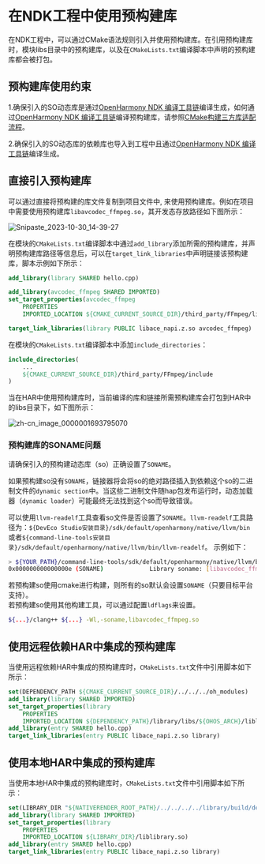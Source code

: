 # 在NDK工程中使用预构建库

在NDK工程中，可以通过CMake语法规则引入并使用预构建库。在引用预构建库时，模块libs目录中的预构建库，以及在`CMakeLists.txt`编译脚本中声明的预构建库都会被打包。

## 预构建库使用约束

1.确保引入的SO动态库是通过[OpenHarmony NDK 编译工具链](build-with-ndk-overview.md)编译生成，如何通过[OpenHarmony NDK 编译工具链](build-with-ndk-overview.md)编译预构建库，请参照[CMake构建三方库适配流程](https://developer.huawei.com/consumer/cn/doc/best-practices/bpta-cmake-adapts-to-harmonyos#section1826019653918)。

2.确保引入的SO动态库的依赖库也导入到工程中且通过[OpenHarmony NDK 编译工具链](build-with-ndk-overview.md)编译生成。

## 直接引入预构建库

可以通过直接将预构建的库文件复制到项目文件中, 来使用预构建库。例如在项目中需要使用预构建库`libavcodec_ffmpeg.so`，其开发态存放路径如下图所示：

![Snipaste_2023-10-30_14-39-27](figures/Snipaste_2023-10-30_14-39-27.png)

在模块的`CMakeLists.txt`编译脚本中通过`add_library`添加所需的预构建库，并声明预构建库路径等信息后，可以在`target_link_libraries`中声明链接该预构建库，脚本示例如下所示：

```cmake
add_library(library SHARED hello.cpp)

add_library(avcodec_ffmpeg SHARED IMPORTED)
set_target_properties(avcodec_ffmpeg
    PROPERTIES
    IMPORTED_LOCATION ${CMAKE_CURRENT_SOURCE_DIR}/third_party/FFmpeg/libs/${OHOS_ARCH}/libavcodec_ffmpeg.so)

target_link_libraries(library PUBLIC libace_napi.z.so avcodec_ffmpeg)
```

在模块的`CMakeLists.txt`编译脚本中添加`include_directories`：

```cmake
include_directories(
    ...
    ${CMAKE_CURRENT_SOURCE_DIR}/third_party/FFmpeg/include
)
```

当在HAR中使用预构建库时，当前编译的库和链接所需预构建库会打包到HAR中的libs目录下，如下图所示：

![zh-cn_image_0000001693795070](figures/zh-cn_image_0000001693795070.png)

### 预构建库的SONAME问题

请确保引入的预构建动态库（so）正确设置了`SONAME`。

如果预构建so没有`SONAME`，链接器将会将so的绝对路径插入到依赖这个so的二进制文件的`dynamic section`中。当这些二进制文件随hap包发布运行时，动态加载器（`dynamic loader`）可能最终无法找到这个so而导致错误。

可以使用`llvm-readelf`工具查看so文件是否设置了`SONAME`。`llvm-readelf`工具路径为：`${DevEco Studio安装目录}/sdk/default/openharmony/native/llvm/bin`或者`${command-line-tools安装目录}/sdk/default/openharmony/native/llvm/bin/llvm-readelf`。
示例如下：

```bash
> ${YOUR_PATH}/command-line-tools/sdk/default/openharmony/native/llvm/bin/llvm-readelf -d libavcodec_ffmpeg.so | grep SONAME  
0x000000000000000e (SONAME)             Library soname: [libavcodec_ffmpeg.so]
```

若预构建so使用cmake进行构建，则所有的so默认会设置`SONAME`（只要目标平台支持）。  
若预构建so使用其他构建工具，可以通过配置`ldflags`来设置。

```bash
${...}/clang++ ${...} -Wl,-soname,libavcodec_ffmpeg.so
```

## 使用远程依赖HAR中集成的预构建库

当使用远程依赖HAR中集成的预构建库时，`CMakeLists.txt`文件中引用脚本如下所示：

```cmake
set(DEPENDENCY_PATH ${CMAKE_CURRENT_SOURCE_DIR}/../../../oh_modules)
add_library(library SHARED IMPORTED)
set_target_properties(library
    PROPERTIES
    IMPORTED_LOCATION ${DEPENDENCY_PATH}/library/libs/${OHOS_ARCH}/liblibrary.so)
add_library(entry SHARED hello.cpp)
target_link_libraries(entry PUBLIC libace_napi.z.so library)
```

## 使用本地HAR中集成的预构建库

当使用本地HAR中集成的预构建库时，`CMakeLists.txt`文件中引用脚本如下所示：

```cmake
set(LIBRARY_DIR "${NATIVERENDER_ROOT_PATH}/../../../../library/build/default/intermediates/libs/default/${OHOS_ARCH}/")
add_library(library SHARED IMPORTED)
set_target_properties(library
    PROPERTIES
    IMPORTED_LOCATION ${LIBRARY_DIR}/liblibrary.so)
add_library(entry SHARED hello.cpp)
target_link_libraries(entry PUBLIC libace_napi.z.so library)
```
